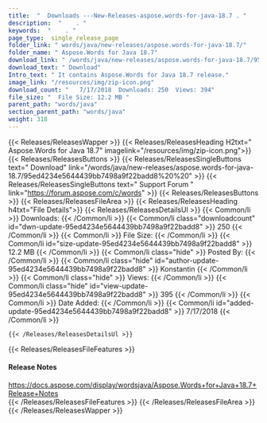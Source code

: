 ```yaml
---
title:  "  Downloads ---New-Releases-aspose.words-for-java-18.7 . " 
description:  "    . " 
keywords:  "    . " 
page_type:  single_release_page
folder_link: " words/java/new-releases/aspose.words-for-java-18.7/"
folder_name: " Aspose.Words for Java 18.7"
download_link: " /words/java/new-releases/aspose.words-for-java-18.7/95ed4234e5644439bb7498a9f22badd8"
download_text: " Download"
Intro_text: " It contains Aspose.Words for Java 18.7 release."
image_link: "/resources/img/zip-icon.png"
download_count: "   7/17/2018  Downloads: 250  Views: 394"
file_size: "  File Size: 12.2 MB "
parent_path: "words/java"
section_parent_path: "words/java"
weight: 318
---
```


{{< Releases/ReleasesWapper >}}
  {{< Releases/ReleasesHeading H2txt=" Aspose.Words for Java 18.7" imagelink="/resources/img/zip-icon.png">}}
  {{< Releases/ReleasesButtons >}}
    {{< Releases/ReleasesSingleButtons text=" Download" link="/words/java/new-releases/aspose.words-for-java-18.7/95ed4234e5644439bb7498a9f22badd8%20%20" >}}
    {{< Releases/ReleasesSingleButtons text=" Support Forum " link="https://forum.aspose.com/c/words" >}}
  {{< Releases/ReleasesButtons >}}
  {{< Releases/ReleasesFileArea >}}
    {{< Releases/ReleasesHeading h4txt="File Details">}}
    {{< Releases/ReleasesDetailsUl >}}
            {{< Common/li  >}} Downloads: {{< /Common/li >}} 
      {{< Common/li class="downloadcount" id="dwn-update-95ed4234e5644439bb7498a9f22badd8" >}} 250 {{< /Common/li >}} 
      {{< Common/li  >}} File Size: {{< /Common/li >}} 
      {{< Common/li id="size-update-95ed4234e5644439bb7498a9f22badd8" >}} 12.2 MB {{< /Common/li >}} 
      {{< Common/li  class="hide" >}} Posted By: {{< /Common/li >}} 
      {{< Common/li class="hide" id="author-update-95ed4234e5644439bb7498a9f22badd8" >}} Konstantin {{< /Common/li >}} 
      {{< Common/li class="hide"  >}} Views: {{< /Common/li >}} 
      {{< Common/li class="hide" id="view-update-95ed4234e5644439bb7498a9f22badd8" >}} 395 {{< /Common/li >}} 
      {{< Common/li  >}} Date Added: {{< /Common/li >}} 
      {{< Common/li id="added-update-95ed4234e5644439bb7498a9f22badd8" >}} 7/17/2018 {{< /Common/li >}} 

    {{< /Releases/ReleasesDetailsUl >}}

  {{< Releases/ReleasesFileFeatures >}}
      <h4>Release Notes</h4><div><a href="https://docs.aspose.com/display/wordsjava/Aspose.Words+for+Java+18.7+Release+Notes">https://docs.aspose.com/display/wordsjava/Aspose.Words+for+Java+18.7+Release+Notes</a></div>
  {{< /Releases/ReleasesFileFeatures >}}
 {{< /Releases/ReleasesFileArea >}}
{{< /Releases/ReleasesWapper >}}


